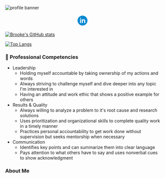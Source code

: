 <!--
**BrookeHeck/BrookeHeck** is a ✨ _special_ ✨ repository because its `README.md` (this file) appears on your GitHub profile.

Here are some ideas to get you started:

- 🔭 I’m currently working on ...
- 🌱 I’m currently learning ...
- 👯 I’m looking to collaborate on ...
- 🤔 I’m looking for help with ...
- 💬 Ask me about ...
- 📫 How to reach me: ...
- 😄 Pronouns: ...
- ⚡ Fun fact: ...
-->

![profile banner](./img/gitProfileBanner.png)

<p align="center">
  <a href="https://www.linkedin.com/in/brookeheck/" target="_blank" rel="noopener noreferrer"><img height="38" src="./img/icons8-linkedin-circled.gif"></a>&nbsp;&nbsp;

</p>

[![Brooke's GitHub stats](https://github-readme-stats.vercel.app/api?username=BrookeHeck&count_private=true&theme=radical)](https://github.com/anuraghazra/github-readme-stats)

[![Top Langs](https://github-readme-stats.vercel.app/api/top-langs/?username=BrookeHeck&theme=midnight-purple&card_width=800&layout=compact)](https://github.com/anuraghazra/github-readme-stats)



### 🌠 Professional Competencies
- Leadership
  - Holding myself accountable by taking ownership of my actions and words
  - Always striving to challenge myself and dive deeper into any topic I'm interested in
  - Having an attitude and work ethic that shows a positive example for others
-  Results & Quality
    - Always willing to analyze a problem to it's root cause and research solutions
    - Uses prioritization and organizational skills to complete quality work in a timely manner
    - Practices personal accountability to get work done without supervision but seeks mentorship when necessary
- Communication
  - Identifies key points and can summarize them into clear language
  - Pays attention to what others have to say and uses nonverbal cues to show acknowledgment

### About Me

